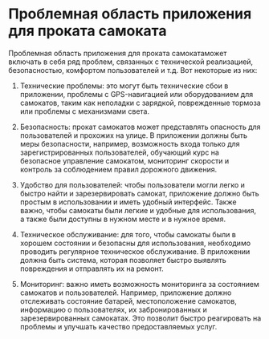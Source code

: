# Проблемная область приложения для проката самоката 
Проблемная область приложения для проката самокатаможет включать в себя ряд проблем, связанных с технической реализацией, безопасностью, комфортом пользователей и т.д. Вот некоторые из них:

1. Технические проблемы: это могут быть технические сбои в приложении, проблемы с GPS-навигацией или оборудованием для самокатов, таким как неполадки с зарядкой, поврежденные тормоза или проблемы с механизмами света.

2. Безопасность: прокат самокатов может представлять опасность для пользователей и прохожих на улице. В приложении должны быть меры безопасности, например, возможность входа только для зарегистрированных пользователей, обучающий курс на безопасное управление самокатом, мониторинг скорости и контроль за соблюдением правил дорожного движения.

3. Удобство для пользователей: чтобы пользователи могли легко и быстро найти и зарезервировать самокат, приложение должно быть простым в использовании и иметь удобный интерфейс. Также важно, чтобы самокаты были легкие и удобные для использования, а также были доступны в нужном месте и в нужное время.

4. Техническое обслуживание: для того, чтобы самокаты были в хорошем состоянии и безопасны для использования, необходимо проводить регулярное техническое обслуживание. В приложении должна быть система, которая позволяет быстро выявлять повреждения и отправлять их на ремонт.

5. Мониторинг: важно иметь возможность мониторинга за состоянием самокатов и пользователей. Например, приложение должно отслеживать состояние батарей, местоположение самокатов, информацию о пользователях, их забронированных и зарезервированных самокатах. Это позволит быстро реагировать на проблемы и улучшать качество предоставляемых услуг.
